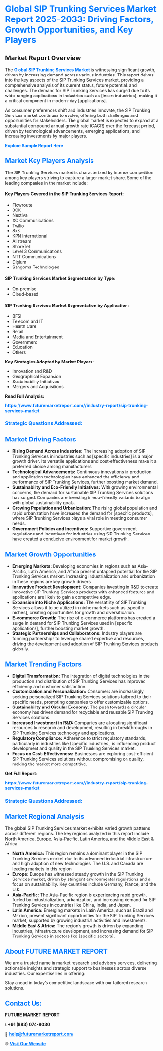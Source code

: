 <h1 style="color: #007BFF;">Global SIP Trunking Services Market Report 2025-2033: Driving Factors, Growth Opportunities, and Key Players</h1>

<section id="overview">
<h2>Market Report Overview</h2>
<p>The <a href="https://www.futuremarketreport.com//industry-report/sip-trunking-services-market" style="color: #007BFF; text-decoration: none;"><strong>Global SIP Trunking Services Market</strong></a> is witnessing significant growth, driven by increasing demand across various industries. This report delves into the key aspects of the SIP Trunking Services market, providing a comprehensive analysis of its current status, future potential, and challenges. The demand for SIP Trunking Services has surged due to its wide-ranging applications in industries such as [insert industries], making it a critical component in modern-day [applications].</p>
<p>As consumer preferences shift and industries innovate, the SIP Trunking Services market continues to evolve, offering both challenges and opportunities for stakeholders. The global market is expected to expand at a substantial compound annual growth rate (CAGR) over the forecast period, driven by technological advancements, emerging applications, and increasing investments by major players.</p>
</section>

<section id="overview">
<p><a href="https://www.futuremarketreport.com//request-sample/reportId=55960" style="color: #007BFF; text-decoration: none;"><strong>Explore Sample Report Here</strong></a></p>
</section>

<section id="key-players">
<h2 style="color: #007BFF;">Market Key Players Analysis</h2>
<p>The SIP Trunking Services market is characterized by intense competition among key players striving to capture a larger market share. Some of the leading companies in the market include:</p>
<h4>Key Players Covered in the SIP Trunking Services Report:</h4>
<ul><li>Flowroute</li><li>3CX</li><li>Nextiva</li><li>XO Communications</li><li>Twilio</li><li>8x8</li><li>KPN International</li><li>Allstream</li><li>ShoreTel</li><li>Level 3 Communications</li><li>NTT Communications</li><li>Digium</li><li>Sangoma Technologies</li></ul>
<h4>SIP Trunking Services Market Segmentation by Type:</h4>
<ul><li>On-premise</li><li>Cloud-based</li></ul>

<h4>SIP Trunking Services Market Segmentation by Application:</h4>
<ul><li>BFSI</li><li>Telecom and IT</li><li>Health Care</li><li>Retail</li><li>Media and Entertainment</li><li>Government</li><li>Education</li><li>Others</li></ul>
<p><strong>Key Strategies Adopted by Market Players:</strong></p>
<ul>
<li>Innovation and R&D</li>
<li>Geographical Expansion</li>
<li>Sustainability Initiatives</li>
<li>Mergers and Acquisitions</li>
</ul>
</section>

<section>
<p><strong>Read Full Analysis: </strong></p><a href="https://www.futuremarketreport.com//industry-report/sip-trunking-services-market" style="color: #007BFF; text-decoration: none;"><strong>https://www.futuremarketreport.com//industry-report/sip-trunking-services-market</strong></a>
<h3 style="color: #007BFF;">Strategic Questions Addressed:</h3>
</section>

<section id="driving-factors">
<h2 style="color: #007BFF;">Market Driving Factors</h2>
<ul>
<li><strong>Rising Demand Across Industries:</strong> The increasing adoption of SIP Trunking Services in industries such as [specific industries] is a major growth driver. Its versatile applications and cost-effectiveness make it a preferred choice among manufacturers.</li>
<li><strong>Technological Advancements:</strong> Continuous innovations in production and application technologies have enhanced the efficiency and performance of SIP Trunking Services, further boosting market demand.</li>
<li><strong>Sustainability and Eco-Friendly Initiatives:</strong> With growing environmental concerns, the demand for sustainable SIP Trunking Services solutions has surged. Companies are investing in eco-friendly variants to align with global sustainability goals.</li>
<li><strong>Growing Population and Urbanization:</strong> The rising global population and rapid urbanization have increased the demand for [specific products], where SIP Trunking Services plays a vital role in meeting consumer needs.</li>
<li><strong>Government Policies and Incentives:</strong> Supportive government regulations and incentives for industries using SIP Trunking Services have created a conducive environment for market growth.</li>
</ul>
</section>

<section id="growth-opportunities">
<h2 style="color: #007BFF;">Market Growth Opportunities</h2>
<ul>
<li><strong>Emerging Markets:</strong> Developing economies in regions such as Asia-Pacific, Latin America, and Africa present untapped potential for the SIP Trunking Services market. Increasing industrialization and urbanization in these regions are key growth drivers.</li>
<li><strong>Innovative Product Development:</strong> Companies investing in R&D to create innovative SIP Trunking Services products with enhanced features and applications are likely to gain a competitive edge.</li>
<li><strong>Expansion into Niche Applications:</strong> The versatility of SIP Trunking Services allows it to be utilized in niche markets such as [specific niches], creating opportunities for growth and diversification.</li>
<li><strong>E-commerce Growth:</strong> The rise of e-commerce platforms has created a surge in demand for SIP Trunking Services used in [specific applications], further boosting market growth.</li>
<li><strong>Strategic Partnerships and Collaborations:</strong> Industry players are forming partnerships to leverage shared expertise and resources, driving the development and adoption of SIP Trunking Services products globally.</li>
</ul>
</section>

<section id="trending-factors">
<h2 style="color: #007BFF;">Market Trending Factors</h2>
<ul>
<li><strong>Digital Transformation:</strong> The integration of digital technologies in the production and distribution of SIP Trunking Services has improved efficiency and customer satisfaction.</li>
<li><strong>Customization and Personalization:</strong> Consumers are increasingly seeking personalized SIP Trunking Services solutions tailored to their specific needs, prompting companies to offer customizable options.</li>
<li><strong>Sustainability and Circular Economy:</strong> The push towards a circular economy has driven demand for recyclable and reusable SIP Trunking Services solutions.</li>
<li><strong>Increased Investment in R&D:</strong> Companies are allocating significant resources to research and development, resulting in breakthroughs in SIP Trunking Services technology and applications.</li>
<li><strong>Regulatory Compliance:</strong> Adherence to strict regulatory standards, particularly in industries like [specific industries], is influencing product development and quality in the SIP Trunking Services market.</li>
<li><strong>Focus on Cost-Effectiveness:</strong> Businesses are exploring cost-efficient SIP Trunking Services solutions without compromising on quality, making the market more competitive.</li>
</ul>
</section>

<section>
<p><strong>Get Full Report: </strong></p><a href="https://www.futuremarketreport.com//industry-report/sip-trunking-services-market" style="color: #007BFF; text-decoration: none;"><strong>https://www.futuremarketreport.com//industry-report/sip-trunking-services-market</strong></a>
<h3 style="color: #007BFF;">Strategic Questions Addressed:</h3>
</section>


<section id="regional-analysis">
<h2 style="color: #007BFF;">Market Regional Analysis</h2>
<p>The global SIP Trunking Services market exhibits varied growth patterns across different regions. The key regions analyzed in this report include North America, Europe, Asia-Pacific, Latin America, and the Middle East & Africa:</p>
<ul>
<li><strong>North America:</strong> This region remains a dominant player in the SIP Trunking Services market due to its advanced industrial infrastructure and high adoption of new technologies. The U.S. and Canada are leading markets in this region.</li>
<li><strong>Europe:</strong> Europe has witnessed steady growth in the SIP Trunking Services market, driven by stringent environmental regulations and a focus on sustainability. Key countries include Germany, France, and the U.K.</li>
<li><strong>Asia-Pacific:</strong> The Asia-Pacific region is experiencing rapid growth, fueled by industrialization, urbanization, and increasing demand for SIP Trunking Services in countries like China, India, and Japan.</li>
<li><strong>Latin America:</strong> Emerging markets in Latin America, such as Brazil and Mexico, present significant opportunities for the SIP Trunking Services market, supported by growing industrial activities and investments.</li>
<li><strong>Middle East & Africa:</strong> The region’s growth is driven by expanding industries, infrastructure development, and increasing demand for SIP Trunking Services in sectors like [specific sectors].</li>
</ul>
</section>

<footer>
<h2 style="color: #007BFF;">About FUTURE MARKET REPORT</h2>
<p>We are a trusted name in market research and advisory services, delivering actionable insights and strategic support to businesses across diverse industries. Our expertise lies in offering:</p>

<p>Stay ahead in today’s competitive landscape with our tailored research solutions.</p>

<h2 style="color: #007BFF;">Contact Us:</h2>
<p><strong>FUTURE MARKET REPORT</strong></p>
<p>📞 <strong>+91 (883) 074-8030</strong></p>
<p>📧 <strong><a href="mailto:help@futuremarketreport.com" style="color: #007BFF;">help@futuremarketreport.com</a></strong></p>
<p>🌐 <strong><a href="https://www.futuremarketreport.com/" style="color: #007BFF;">Visit Our Website</a></strong></p>
</footer>